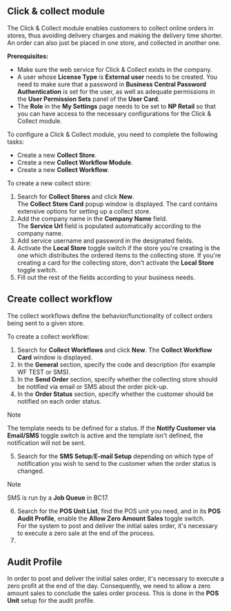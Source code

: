 ## Click & collect module

The Click & Collect module enables customers to collect online orders in stores, thus avoiding delivery charges and making the delivery time shorter. An order can also just be placed in one store, and collected in another one. 

**Prerequisites:**

 - Make sure the web service for Click & Collect exists in the company.
 - A user whose **License Type** is **External user** needs to be created.
   You need to make sure that a password in **Business Central Password Authentication** is set for the user, as well as adequate permissions in the **User Permission Sets** panel of the **User Card**. 
 - The **Role** in the **My Settings** page needs to be set to **NP Retail** so that you can have access to the necessary configurations for the Click & Collect module.

To configure a Click & Collect module, you need to complete the following tasks:

- Create a new **Collect Store**.
- Create a new **Collect Workflow Module**.
- Create a new **Collect Workflow**.


To create a new collect store:

1. Search for **Collect Stores** and click **New**.      
   The **Collect Store Card** popup window is displayed. The card contains extensive options for setting up a collect store.
2. Add the company name in the **Company Name** field.     
   The **Service Url** field is populated automatically according to the company name.
3. Add service username and password in the designated fields.
4. Activate the **Local Store** toggle switch if the store you're creating is the one which distributes the ordered items to the collecting store. If you're creating a card for the collecting store, don't activate the **Local Store** toggle switch.
5. Fill out the rest of the fields according to your business needs.

  ## Create collect workflow

The collect workflows define the behavior/functionality of collect orders being sent to a given store. 

To create a collect workflow:

1. Search for **Collect Workflows** and click **New**.
   The **Collect Workflow Card** window is displayed.
2. In the **General** section, specify the code and description (for example WF TEST or SMS).
3. In the **Send Order** section, specify whether the collecting store should be notified via email or SMS about the order pick-up.
4. In the **Order Status** section, specify whether the customer should be notified on each order status.      
> [!NOTE]
> The template needs to be defined for a status. If the **Notify Customer via Email/SMS** toggle switch is active and the template isn't defined, the notification will not be sent.        
5. Search for the **SMS Setup**/**E-mail Setup** depending on which type of notification you wish to send to the customer when the order status is changed.   
> [!NOTE]
> SMS is run by a **Job Queue** in BC17.    
6. Search for the **POS Unit List**, find the POS unit you need, and in its **POS Audit Profile**, enable the **Allow Zero Amount Sales** toggle switch.   
   For the system to post and deliver the initial sales order, it's necessary to execute a zero sale at the end of the process.
7. 



## Audit Profile

In order to post and deliver the initial sales order, it's necessary to execute a zero profit at the end of the day. Consequently, we need to allow a zero amount sales to conclude the sales order process. This is done in the **POS Unit** setup for the audit profile.